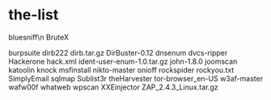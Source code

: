 # the-list

bluesniff\n
BruteX

burpsuite
dirb222
dirb.tar.gz
DirBuster-0.12
dnsenum
dvcs-ripper
Hackerone
hack.xml
ident-user-enum-1.0.tar.gz
john-1.8.0
joomscan
katoolin
knock
msfinstall
nikto-master
onioff
rockspider
rockyou.txt
SimplyEmail
sqlmap
Sublist3r
theHarvester
tor-browser_en-US
w3af-master
wafw00f
whatweb
wpscan
XXEinjector
ZAP_2.4.3_Linux.tar.gz
